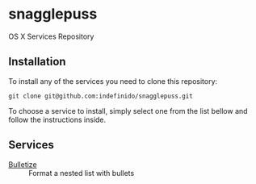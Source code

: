 snagglepuss
===========

OS X Services Repository


Installation
------------

To install any of the services you need to clone this repository:
```
git clone git@github.com:indefinido/snagglepuss.git
```

To choose a service to install, simply select one from the list bellow and follow the instructions inside.

Services
--------

<dl>
  <dt>
    <a href="https://github.com/indefinido/snagglepuss/tree/master/bulletize">Bulletize</a>
  </dt>
  <dd>Format a nested list with bullets</dd>
</dl>
